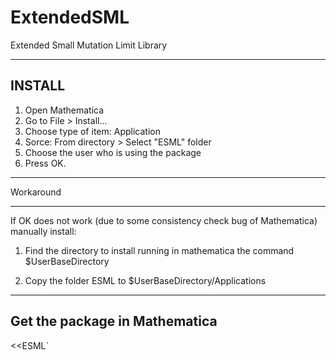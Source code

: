 # ExtendedSML
Extended Small Mutation Limit Library

------------------------------------------------
INSTALL
------------------------------------------------

1. Open Mathematica
2. Go to File > Install...
3. Choose type of item: Application
4. Sorce: From directory > Select "ESML" folder
5. Choose the user who is using the package 
6. Press OK.

************************************************
Workaround
************************************************
If OK does not work (due to some consistency check bug of Mathematica) manually install:

1. Find the directory to install running in mathematica the command
$UserBaseDirectory

2. Copy the folder ESML to 
$UserBaseDirectory/Applications


--------------------------------------------------
Get the package in Mathematica
--------------------------------------------------
<<ESML`
